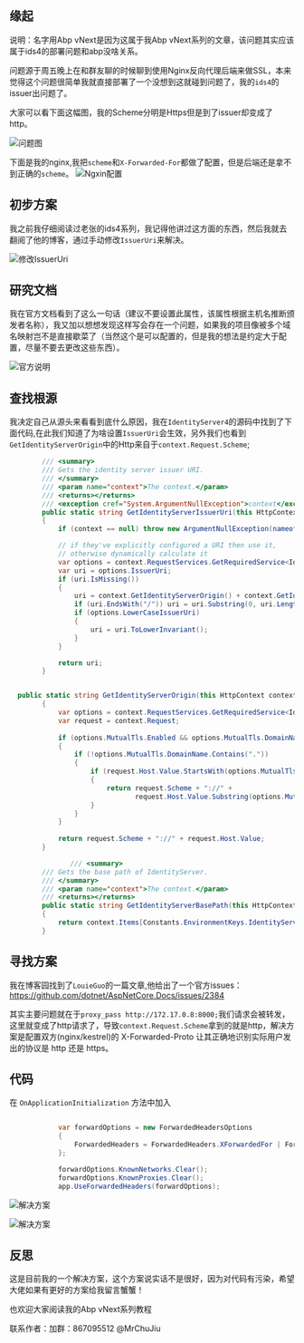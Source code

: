 ## 缘起

说明：名字用Abp vNext是因为这属于我Abp vNext系列的文章，该问题其实应该属于ids4的部署问题和abp没啥关系。

问题源于周五晚上在和群友聊的时候聊到使用Nginx反向代理后端来做SSL，本来觉得这个问题很简单我就直接部署了一个没想到这就碰到问题了，我的`ids4`的issuer出问题了。

大家可以看下面这幅图，我的Scheme分明是Https但是到了issuer却变成了http。

![问题图](https://git.imweb.io/hdong/ImageBed/raw/master/BlogVnextCore/35.png)

下面是我的nginx,我把`scheme`和`X-Forwarded-For`都做了配置，但是后端还是拿不到正确的`scheme`。
![Ngxin配置](https://git.imweb.io/hdong/ImageBed/raw/master/BlogVnextCore/38.png)


## 初步方案

我之前我仔细阅读过老张的ids4系列，我记得他讲过这方面的东西，然后我就去翻阅了他的博客，通过手动修改`IssuerUri`来解决。

![修改IssuerUri](https://git.imweb.io/hdong/ImageBed/raw/master/BlogVnextCore/36.png)

## 研究文档

我在官方文档看到了这么一句话（建议不要设置此属性，该属性根据主机名推断颁发者名称），我又加以想想发现这样写会存在一个问题，如果我的项目像被多个域名映射岂不是直接歇菜了（当然这个是可以配置的，但是我的想法是约定大于配置，尽量不要去更改这些东西）。

![官方说明](https://git.imweb.io/hdong/ImageBed/raw/master/BlogVnextCore/37.png)

## 查找根源

我决定自己从源头来看看到底什么原因，我在`IdentityServer4`的源码中找到了下面代码,在此我们知道了为啥设置`IssuerUri`会生效，另外我们也看到`GetIdentityServerOrigin`中的Http来自于`context.Request.Scheme`;

```cs
        /// <summary>
        /// Gets the identity server issuer URI.
        /// </summary>
        /// <param name="context">The context.</param>
        /// <returns></returns>
        /// <exception cref="System.ArgumentNullException">context</exception>
        public static string GetIdentityServerIssuerUri(this HttpContext context)
        {
            if (context == null) throw new ArgumentNullException(nameof(context));

            // if they've explicitly configured a URI then use it,
            // otherwise dynamically calculate it
            var options = context.RequestServices.GetRequiredService<IdentityServerOptions>();
            var uri = options.IssuerUri;
            if (uri.IsMissing())
            {
                uri = context.GetIdentityServerOrigin() + context.GetIdentityServerBasePath();
                if (uri.EndsWith("/")) uri = uri.Substring(0, uri.Length - 1);
                if (options.LowerCaseIssuerUri)
                {
                    uri = uri.ToLowerInvariant();
                }
            }

            return uri;
        }


  public static string GetIdentityServerOrigin(this HttpContext context)
        {
            var options = context.RequestServices.GetRequiredService<IdentityServerOptions>();
            var request = context.Request;
            
            if (options.MutualTls.Enabled && options.MutualTls.DomainName.IsPresent())
            {
                if (!options.MutualTls.DomainName.Contains("."))
                {
                    if (request.Host.Value.StartsWith(options.MutualTls.DomainName, StringComparison.OrdinalIgnoreCase))
                    {
                        return request.Scheme + "://" +
                               request.Host.Value.Substring(options.MutualTls.DomainName.Length + 1);
                    }
                }
            }
            
            return request.Scheme + "://" + request.Host.Value;
        }

               /// <summary>
        /// Gets the base path of IdentityServer.
        /// </summary>
        /// <param name="context">The context.</param>
        /// <returns></returns>
        public static string GetIdentityServerBasePath(this HttpContext context)
        {
            return context.Items[Constants.EnvironmentKeys.IdentityServerBasePath] as string;
        }

```

## 寻找方案

我在博客园找到了`LouieGuo`的一篇文章,他给出了一个官方issues：https://github.com/dotnet/AspNetCore.Docs/issues/2384

其实主要问题就在于`proxy_pass http://172.17.0.8:8000;`我们请求会被转发，这里就变成了http请求了，导致`context.Request.Scheme`拿到的就是http，解决方案是配置双方(nginx/kestrel)的 X-Forwarded-Proto 让其正确地识别实际用户发出的协议是 http 还是 https。

## 代码

在 `OnApplicationInitialization` 方法中加入
```cs

            var forwardOptions = new ForwardedHeadersOptions
            {
                ForwardedHeaders = ForwardedHeaders.XForwardedFor | ForwardedHeaders.XForwardedProto,
            };

            forwardOptions.KnownNetworks.Clear();
            forwardOptions.KnownProxies.Clear();
            app.UseForwardedHeaders(forwardOptions);
```

![解决方案](https://git.imweb.io/hdong/ImageBed/raw/master/BlogVnextCore/40.png)

![解决方案](https://git.imweb.io/hdong/ImageBed/raw/master/BlogVnextCore/41.png)


## 反思

这是目前我的一个解决方案，这个方案说实话不是很好，因为对代码有污染，希望大佬如果有更好的方案给我留言蟹蟹！

也欢迎大家阅读我的Abp vNext系列教程

联系作者：加群：867095512  @MrChuJiu
